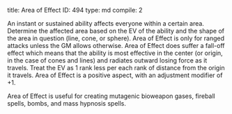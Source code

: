 title:          Area of Effect
ID:             494
type:           md
compile:        2


An instant or sustained ability affects everyone within a certain area. Determine the affected area based on the EV of the ability and the shape of the area in question (line, cone, or sphere). Area of Effect is only for ranged attacks unless the GM allows otherwise. Area of Effect does suffer a fall-off effect which means that the ability is most effective in the center (or origin, in the case of cones and lines) and radiates outward losing force as it travels. Treat the EV as 1 rank less per each rank of distance from the origin it travels. Area of Effect is a positive aspect, with an adjustment modifier of +1.

Area of Effect is useful for creating mutagenic bioweapon gases, fireball spells, bombs, and mass hypnosis spells.
